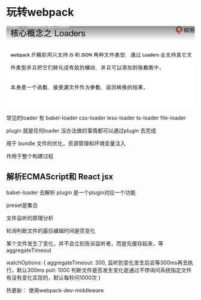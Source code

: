 # 玩转webpack

![](2022-03-04-22-19-51.png)

常见的loader 有 babel-loader css-loader less-loader ts-loader  file-loader

plugin 就是任何loader 没办法做的事情都可以通过plugin 去完成

用于 bundle 文件的优化，资源管理和环境变量注入

作用于整个构建过程
## 解析ECMAScript和 React jsx
 babel-loader  去解析
 plugin 是一个plugin对应一个功能

 preset是集合

文件监听的原理分析

轮询判断文件的最后编辑时间是否变化

某个文件发生了变化，并不会立刻告诉监听者，而是先缓存起来，等 aggregateTimeout

watchOptions: {
  aggregateTimeout: 300, 监听到变化发生后会等300ms再去执行，默认300ms
  poll: 1000  判断文件是否发生变化是通过不停询问系统指定文件有没有变化实现的，默认每秒问1000次
}

热更新： 使用webpack-dev-middleware

##


###

